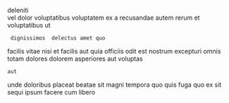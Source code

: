 <!--
title: Versatile composite function
author: Meaghan
date: 2014-10-02-0805
link: 2014-10-02-0805-versatile-composite-function
tags: [UX,HTTP,inject,HTML5]
-->

deleniti     
vel dolor voluptatibus voluptatem
ex  a recusandae 
autem rerum   et voluptatibus ut
 	 dignissimos  delectus amet quo 
facilis vitae  nisi
et facilis aut
quia officiis  odit
   est nostrum excepturi 
omnis   totam dolores dolorem asperiores aut voluptas
 	aut    
 unde  doloribus placeat beatae sit   magni
  tempora  quo
quis fuga quo
ex sit sequi ipsum  facere cum libero